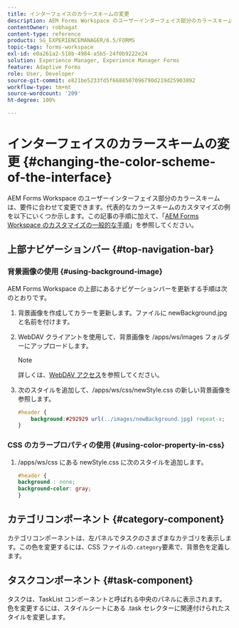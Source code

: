 ```yaml
---
title: インターフェイスのカラースキームの変更
description: AEM Forms Workspace のユーザーインターフェイス部分のカラースキームを選択的に変更する方法。
contentOwner: robhagat
content-type: reference
products: SG_EXPERIENCEMANAGER/6.5/FORMS
topic-tags: forms-workspace
exl-id: e0a261a2-518b-4984-a5b5-24f0b9222e24
solution: Experience Manager, Experience Manager Forms
feature: Adaptive Forms
role: User, Developer
source-git-commit: e821be5233fd5f6688507096790d219d25903892
workflow-type: tm+mt
source-wordcount: '209'
ht-degree: 100%

---
```


# インターフェイスのカラースキームの変更 {#changing-the-color-scheme-of-the-interface}

AEM Forms Workspace のユーザーインターフェイス部分のカラースキームは、要件に合わせて変更できます。代表的なカラースキームのカスタマイズの例を以下にいくつか示します。この記事の手順に加えて、「[AEM Forms Workspace のカスタマイズの一般的な手順](/help/forms/using/generic-steps-html-workspace-customization.md)」を参照してください。

## 上部ナビゲーションバー {#top-navigation-bar}

### 背景画像の使用 {#using-background-image}

AEM Forms Workspace の上部にあるナビゲーションバーを更新する手順は次のとおりです。

1. 背景画像を作成してカラーを更新します。ファイルに newBackground.jpg と名前を付けます。
1. WebDAV クライアントを使用して、背景画像を /apps/ws/images フォルダーにアップロードします。

   >[!NOTE]
   >
   >詳しくは、[WebDAV アクセス](https://experienceleague.adobe.com/docs/experience-manager-65/administering/contentmanagement/webdav-access.html?lang=ja)を参照してください。

1. 次のスタイルを追加して、/apps/ws/css/newStyle.css の新しい背景画像を参照します。

   ```css
   #header {
       background:#292929 url(../images/newBackground.jpg) repeat-x;
   }
   ```

### CSS のカラープロパティの使用 {#using-color-property-in-css}

1. /apps/ws/css にある newStyle.css に次のスタイルを追加します。

   ```css
   #header {
   background : none;
   background-color: gray;
   }
   ```

## カテゴリコンポーネント {#category-component}

カテゴリコンポーネントは、左パネルでタスクのさまざまなカテゴリを表示します。この色を変更するには、CSS ファイルの`.category`要素で、背景色を定義します。

## タスクコンポーネント {#task-component}

タスクは、TaskList コンポーネントと呼ばれる中央のパネルに表示されます。色を変更するには、スタイルシートにある .task セレクターに関連付けられたスタイルを変更します。
